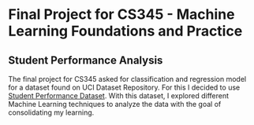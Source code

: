# Final Project for CS345 - Machine Learning Foundations and Practice

## Student Performance Analysis

The final project for CS345 asked for classification and regression model for a dataset found on UCI Dataset Repository. For this I decided to use [Student Performance Dataset](https://archive.ics.uci.edu/ml/datasets/Student+Performance).
With this dataset, I explored different Machine Learning techniques to analyze the data with the goal of consolidating my learning.
